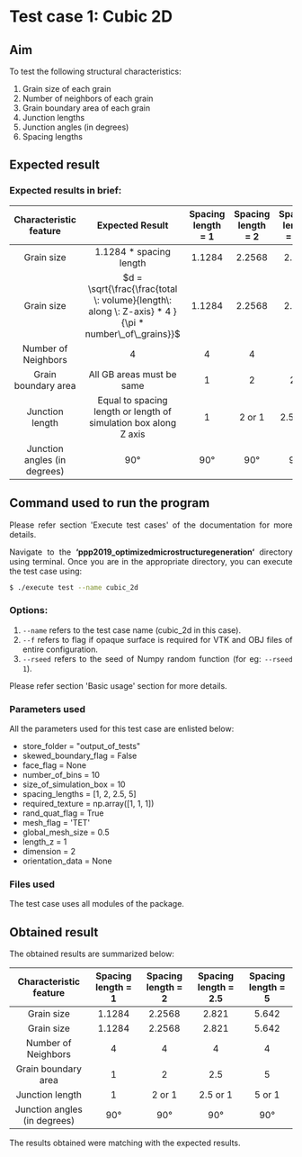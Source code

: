<div style="text-align: justify">

# **Test case 1: Cubic 2D**

## **Aim**

To test the following structural characteristics:

1. Grain size of each grain
2. Number of neighbors of each grain
3. Grain boundary area of each grain
4. Junction lengths
5. Junction angles (in degrees)
6. Spacing lengths

## **Expected result**

### **Expected results in brief:**

| Characteristic feature | Expected Result | Spacing length = 1 | Spacing length = 2 | Spacing length = 2.5 | Spacing length = 5 |
|:----------------------------:|:---------------------------------------------------------------------------------------------------:|:------------------:|:------------------:|:--------------------:|:------------------:|
| Grain size | 1.1284 * spacing length | 1.1284 | 2.2568 | 2.821 | 5.642 |
| Grain size | $d = \sqrt{\frac{\frac{total \: volume}{length\: along \: Z-axis} * 4 }{\pi * number\_of\_grains}}$ | 1.1284 | 2.2568 | 2.821 | 5.642 |
| Number of Neighbors | 4 | 4 | 4 | 4 | 4 |
| Grain boundary area | All GB areas must be same | 1 | 2 | 2.5 | 5 |
| Junction length | Equal to spacing length or length of simulation box along Z axis | 1 | 2 or 1 | 2.5 or 1 | 5 or 1 |
| Junction angles (in degrees) | 90° | 90° | 90° | 90° | 90° |


## **Command used to run the program**

Please refer section 'Execute test cases' of the documentation for more details.

Navigate to the **‘ppp2019_optimizedmicrostructuregeneration‘** directory using terminal. Once
you are in the appropriate directory, you can execute the test case using:

```bash
$ ./execute test --name cubic_2d
```
### **Options:**
1. `--name` refers to the test case name (cubic_2d in this case).
2. `--f` refers to flag if opaque surface is required for VTK and OBJ files of entire configuration.
3. `--rseed` refers to the seed of Numpy random function (for eg: `--rseed 1`).

Please refer section 'Basic usage' section for more details.

### **Parameters used**

All the parameters used for this test case are enlisted below:

* store_folder = "output_of_tests"    
* skewed_boundary_flag = False
* face_flag = None
* number_of_bins = 10
* size_of_simulation_box = 10
* spacing_lengths = [1, 2, 2.5, 5]
* required_texture = np.array([1, 1, 1])
* rand_quat_flag = True
* mesh_flag = 'TET'
* global_mesh_size = 0.5
* length_z = 1
* dimension = 2
* orientation_data = None

### **Files used**

The test case uses all modules of the package.

## **Obtained result**

The obtained results are summarized below:

| Characteristic feature | Spacing length = 1 | Spacing length = 2 | Spacing length = 2.5 | Spacing length = 5 |
|:----------------------------:|:------------------:|:------------------:|:--------------------:|:------------------:|
| Grain size | 1.1284 | 2.2568 | 2.821 | 5.642 |
| Grain size | 1.1284 | 2.2568 | 2.821 | 5.642 |
| Number of Neighbors | 4 | 4 | 4 | 4 |
| Grain boundary area | 1 | 2 | 2.5 | 5 |
| Junction length | 1 | 2 or 1 | 2.5 or 1 | 5 or 1 |
| Junction angles (in degrees) | 90° | 90° | 90° | 90° |

The results obtained were matching with the expected results.

</div>



